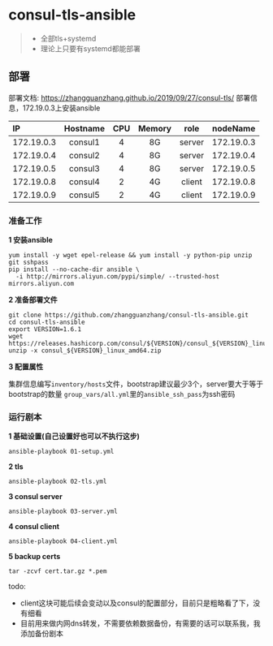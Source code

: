 # consul-tls-ansible

> * 全部tls+systemd
> * 理论上只要有systemd都能部署


## 部署
部署文档: https://zhangguanzhang.github.io/2019/09/27/consul-tls/
部署信息，172.19.0.3上安装ansible

| IP          | Hostname |  CPU  |  Memory |   role   | nodeName |
| :-----      |  :----:  |:----: |  :----: |  :----:  |  :----:  |
| 172.19.0.3  |consul1   |  4    |   8G    |  server  | 172.19.0.3  |
| 172.19.0.4  |consul2   |  4    |   8G    |  server  | 172.19.0.4 |
| 172.19.0.5  |consul3   |  4    |   8G    |  server  | 172.19.0.5 |
| 172.19.0.8  |consul4   |  2    |   4G    |  client  | 172.19.0.8 |
| 172.19.0.9  |consul5   |  2    |   4G    |  client  | 172.19.0.9 |


### 准备工作

**1 安装ansible**
```
yum install -y wget epel-release && yum install -y python-pip unzip git sshpass
pip install --no-cache-dir ansible \
  -i http://mirrors.aliyun.com/pypi/simple/ --trusted-host mirrors.aliyun.com
```

**2 准备部署文件**
```
git clone https://github.com/zhangguanzhang/consul-tls-ansible.git
cd consul-tls-ansible
export VERSION=1.6.1 
wget https://releases.hashicorp.com/consul/${VERSION}/consul_${VERSION}_linux_amd64.zip
unzip -x consul_${VERSION}_linux_amd64.zip
```
**3 配置属性**

集群信息编写`inventory/hosts`文件，bootstrap建议最少3个，server要大于等于bootstrap的数量
`group_vars/all.yml`里的`ansible_ssh_pass`为ssh密码


### 运行剧本

**1 基础设置(自己设置好也可以不执行这步)**

```
ansible-playbook 01-setup.yml
```

**2 tls**

```
ansible-playbook 02-tls.yml
```

**3 consul server**

```
ansible-playbook 03-server.yml
```

**4 consul client**

```
ansible-playbook 04-client.yml
```

**5 backup certs**
```
tar -zcvf cert.tar.gz *.pem
```

todo:
  - client这块可能后续会变动以及consul的配置部分，目前只是粗略看了下，没有细看
  - 目前用来做内网dns转发，不需要依赖数据备份，有需要的话可以联系我，我添加备份剧本
